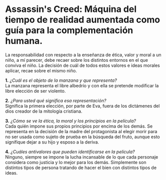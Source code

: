 # Assassin's Creed: Máquina del tiempo de realidad aumentada como guía para la complementación humana.

La responsabilidad con respecto a la enseñanza de ética, valor y moral a un niño, a mí parecer, debe recaer sobre los distintos entornos en el que conviva el niño. La decisión de cuál de todos estos valores e ideas morales aplicar, recae sobre el mismo niño. 

**1.** *¿Cuál es el objeto de la manzana y que representa?* \
La manzana representa el libre albedrío y con ella se pretende modificar la libre elección de ser violento.

**2.** *¿Para usted qué significa esa representación?* \
Significa la primera elección, por parte de Eva, fuera de los dictámenes del dios creador de la mitología cristiana.

**3.** *¿Cómo se ve la ética, la moral y los principios en la película?* \
Cada quién impone sus propios principios por encima de los demás. Se representa en la decisión de la madre del protagonista al elegir morir para no ser usada como sujeto de prueba en la búsqueda del fruto, aunque esto signifique dejar a su hijo y esposo a la deriva.

**4.** *¿Cuáles antivalores que pueden identificarse en la película?* \
Ninguno, siempre se impone la lucha incansable de lo que cada personaje considera como justicia y lo mejor para los demás. Simplemente son distintos tipos de persona tratando de hacer el bien con distintos tipos de ideas.
